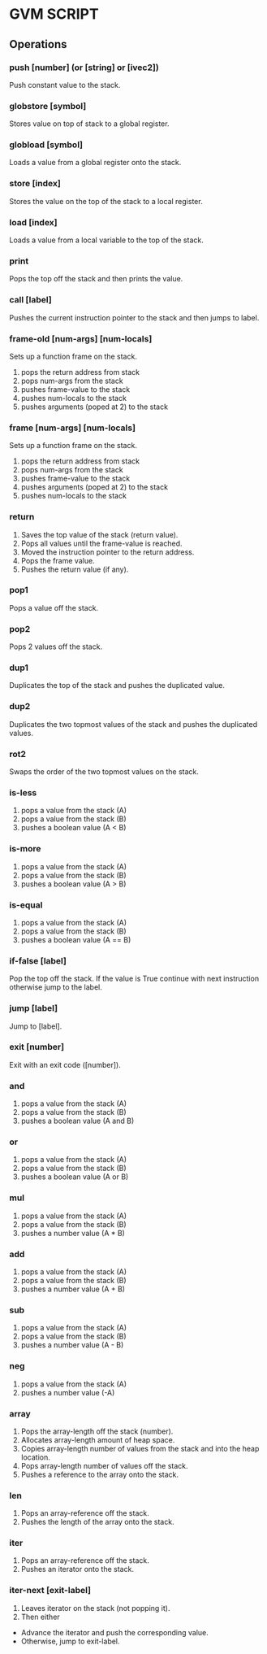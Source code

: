 # GVM SCRIPT

## Operations

### push [number] (or [string] or [ivec2])

Push constant value to the stack.

### globstore [symbol]

Stores value on top of stack to a global register.

### globload [symbol]

Loads a value from a global register onto the stack.

### store [index]

Stores the value on the top of the stack to a local register.

### load [index]

Loads a value from a local variable to the top of the stack.

### print 

Pops the top off the stack and then prints the value.

### call [label]

Pushes the current instruction pointer to the stack and then jumps to label.

### frame-old [num-args] [num-locals]

Sets up a function frame on the stack.
1. pops the return address from stack
2. pops num-args from the stack
3. pushes frame-value to the stack
4. pushes num-locals to the stack
5. pushes arguments (poped at 2) to the stack 

### frame [num-args] [num-locals]

Sets up a function frame on the stack.
1. pops the return address from stack
2. pops num-args from the stack
3. pushes frame-value to the stack
4. pushes arguments (poped at 2) to the stack 
5. pushes num-locals to the stack

### return

1. Saves the top value of the stack (return value).
2. Pops all values until the frame-value is reached.
3. Moved the instruction pointer to the return address.
4. Pops the frame value.
5. Pushes the return value (if any).

### pop1

Pops a value off the stack.

### pop2

Pops 2 values off the stack.

### dup1  

Duplicates the top of the stack and pushes the duplicated value.

### dup2

Duplicates the two topmost values of the stack and pushes the duplicated values.

### rot2

Swaps the order of the two topmost values on the stack.

### is-less

1. pops a value from the stack (A)
2. pops a value from the stack (B)
3. pushes a boolean value (A < B)

### is-more

1. pops a value from the stack (A)
2. pops a value from the stack (B)
3. pushes a boolean value (A > B)

### is-equal

1. pops a value from the stack (A)
2. pops a value from the stack (B)
3. pushes a boolean value (A == B)

### if-false [label]

Pop the top off the stack. If the value is True continue with next instruction otherwise jump to the label.

### jump [label]

Jump to [label].

### exit [number]

Exit with an exit code ([number]).

### and 

1. pops a value from the stack (A)
2. pops a value from the stack (B)
3. pushes a boolean value (A and B)

### or

1. pops a value from the stack (A)
2. pops a value from the stack (B)
3. pushes a boolean value (A or B)

### mul

1. pops a value from the stack (A)
2. pops a value from the stack (B)
3. pushes a number value (A * B)

### add

1. pops a value from the stack (A)
2. pops a value from the stack (B)
3. pushes a number value (A + B)

### sub

1. pops a value from the stack (A)
2. pops a value from the stack (B)
3. pushes a number value (A - B)

### neg

1. pops a value from the stack (A)
3. pushes a number value (-A)

### array

1. Pops the array-length off the stack (number).
2. Allocates array-length amount of heap space. 
3. Copies array-length number of values from the stack and into the heap location.
4. Pops array-length number of values off the stack.
5. Pushes a reference to the array onto the stack.

### len

1. Pops an array-reference off the stack.
2. Pushes the length of the array onto the stack.

### iter

1. Pops an array-reference off the stack.
2. Pushes an iterator onto the stack.

### iter-next [exit-label]

1. Leaves iterator on the stack (not popping it).
2. Then either
 - Advance the iterator and push the corresponding value.
 - Otherwise, jump to exit-label.